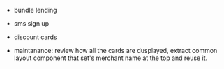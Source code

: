 - bundle lending
- sms sign up
- discount cards


- maintanance: review how all the cards are dusplayed, extract common layout component that set's merchant name at the top and reuse it. 